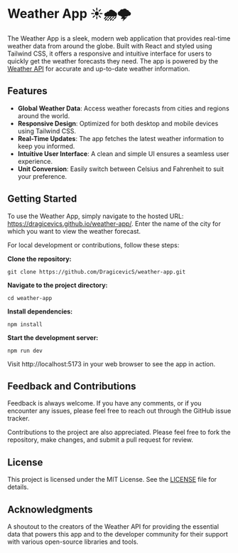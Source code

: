 # Weather App ☀️🌧️🌩️

The Weather App is a sleek, modern web application that provides real-time weather data from around the globe. Built with React and styled using Tailwind CSS, it offers a responsive and intuitive interface for users to quickly get the weather forecasts they need. The app is powered by the [Weather API](https://www.weatherapi.com/) for accurate and up-to-date weather information.

## Features

- **Global Weather Data**: Access weather forecasts from cities and regions around the world.
- **Responsive Design**: Optimized for both desktop and mobile devices using Tailwind CSS.
- **Real-Time Updates**: The app fetches the latest weather information to keep you informed.
- **Intuitive User Interface**: A clean and simple UI ensures a seamless user experience.
- **Unit Conversion**: Easily switch between Celsius and Fahrenheit to suit your preference.

## Getting Started

To use the Weather App, simply navigate to the hosted URL: https://dragicevics.github.io/weather-app/. Enter the name of the city for which you want to view the weather forecast.

For local development or contributions, follow these steps:

**Clone the repository:**

```git clone https://github.com/DragicevicS/weather-app.git```

**Navigate to the project directory:**

```cd weather-app```

**Install dependencies:**

```npm install```

**Start the development server:**

```npm run dev```

Visit http://localhost:5173 in your web browser to see the app in action.

## Feedback and Contributions

Feedback is always welcome. If you have any comments, or if you encounter any issues, please feel free to reach out through the GitHub issue tracker.

Contributions to the project are also appreciated. Please feel free to fork the repository, make changes, and submit a pull request for review.

## License

This project is licensed under the MIT License. See the [LICENSE]() file for details.

## Acknowledgments

A shoutout to the creators of the Weather API for providing the essential data that powers this app and to the developer community for their support with various open-source libraries and tools.
